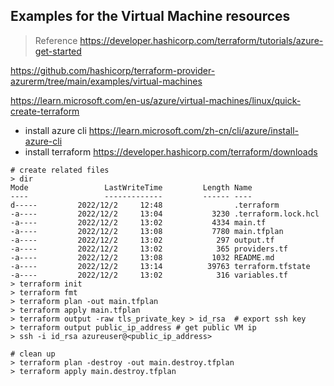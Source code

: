 
## Examples for the Virtual Machine resources

> Reference
https://developer.hashicorp.com/terraform/tutorials/azure-get-started

https://github.com/hashicorp/terraform-provider-azurerm/tree/main/examples/virtual-machines

https://learn.microsoft.com/en-us/azure/virtual-machines/linux/quick-create-terraform


- install azure cli
https://learn.microsoft.com/zh-cn/cli/azure/install-azure-cli
- install terraform 
https://developer.hashicorp.com/terraform/downloads

```
# create related files
> dir 
Mode                 LastWriteTime         Length Name
----                 -------------         ------ ----
d-----         2022/12/2     12:48                .terraform
-a----         2022/12/2     13:04           3230 .terraform.lock.hcl
-a----         2022/12/2     13:02           4334 main.tf
-a----         2022/12/2     13:08           7780 main.tfplan
-a----         2022/12/2     13:02            297 output.tf
-a----         2022/12/2     13:02            365 providers.tf
-a----         2022/12/2     13:08           1032 README.md
-a----         2022/12/2     13:14          39763 terraform.tfstate
-a----         2022/12/2     13:02            316 variables.tf
> terraform init
> terraform fmt
> terraform plan -out main.tfplan
> terraform apply main.tfplan
> terraform output -raw tls_private_key > id_rsa  # export ssh key
> terraform output public_ip_address # get public VM ip
> ssh -i id_rsa azureuser@<public_ip_address>

# clean up 
> terraform plan -destroy -out main.destroy.tfplan
> terraform apply main.destroy.tfplan
```





